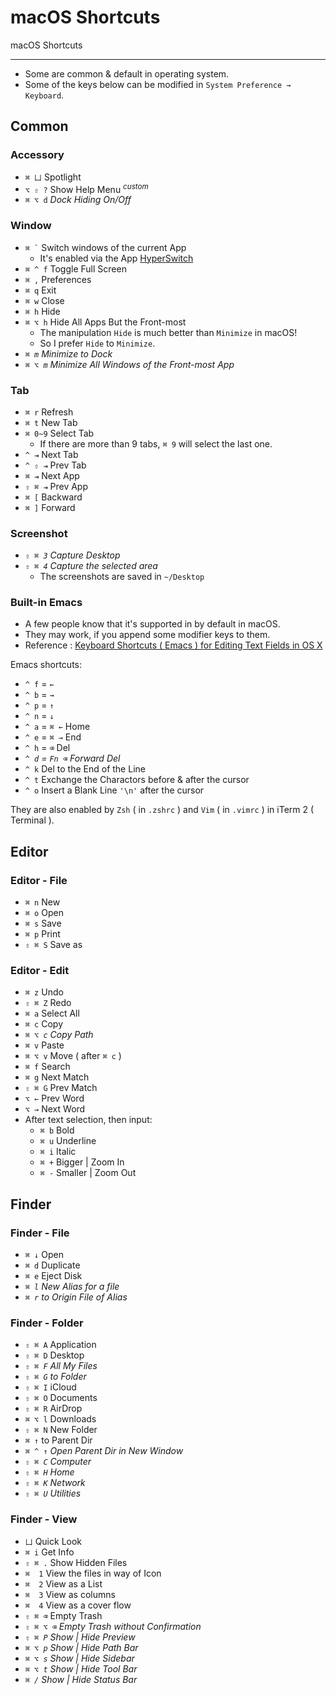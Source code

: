 # macOS Shortcuts

macOS Shortcuts

---

- Some are common & default in operating system.
- Some of the keys below can be modified in `System Preference → Keyboard`.

## Common

### Accessory

- `⌘ 凵` Spotlight
- `⌥ ⇧ ?` Show Help Menu <sup>_custom_</sup>
- `⌘ ⌥ d` _Dock Hiding On/Off_

### Window

- <code>⌘ \`</code> Switch windows of the current App
    - It's enabled via the App [HyperSwitch](https://bahoom.com/hyperswitch)
- `⌘ ^ f` Toggle Full Screen
- `⌘ ,` Preferences
- `⌘ q` Exit
- `⌘ w` Close
- `⌘ h` Hide
- `⌘ ⌥ h` Hide All Apps But the Front-most
    - The manipulation `Hide` is much better than `Minimize` in macOS!
    - So I prefer `Hide` to `Minimize`.
- _`⌘ m` Minimize to Dock_
- _`⌘ ⌥ m` Minimize All Windows of the Front-most App_

### Tab

- `⌘ r` Refresh
- `⌘ t` New Tab
- `⌘ 0~9` Select Tab
    - If there are more than 9 tabs, `⌘ 9` will select the last one.
- `^ ⇥` Next Tab
- `^ ⇧ ⇥` Prev Tab
- `⌘ ⇥` Next App
- `⇧ ⌘ ⇥` Prev App
- `⌘ [` Backward
- `⌘ ]` Forward

### Screenshot

- _`⇧ ⌘ 3` Capture Desktop_
- _`⇧ ⌘ 4` Capture the selected area_
    - The screenshots are saved in `~/Desktop`

### Built-in Emacs

- A few people know that it's supported in  by default in macOS.
- They may work, if you append some modifier keys to them.
- Reference : [Keyboard Shortcuts ( Emacs ) for Editing Text Fields in OS X](http://jblevins.org/log/kbd)

Emacs shortcuts:

- `^ f` = `←`
- `^ b` = `→`
- `^ p` = `↑`
- `^ n` = `↓`
- `^ a` = `⌘ ←` Home
- `^ e` = `⌘ →` End
- `^ h` = `⌫` Del
- _`^ d` = `Fn ⌫` Forward Del_
- `^ k` Del to the End of the Line
- `^ t` Exchange the Charactors before & after the cursor
- `^ o` Insert a Blank Line `'\n'` after the cursor

They are also enabled by `Zsh` ( in `.zshrc` ) and `Vim` ( in `.vimrc` ) in iTerm 2 ( Terminal ).

## Editor

### Editor - File

- `⌘ n` New
- `⌘ o` Open
- `⌘ s` Save
- `⌘ p` Print
- `⇧ ⌘ S` Save as

### Editor - Edit

- `⌘ z` Undo
- `⇧ ⌘ Z` Redo
- `⌘ a` Select All
- `⌘ c` Copy
- _`⌘ ⌥ c` Copy Path_
- `⌘ v` Paste
- `⌘ ⌥ v` Move ( after `⌘ c` )
- `⌘ f` Search
- `⌘ g` Next Match
- `⇧ ⌘ G` Prev Match
- `⌥ ←` Prev Word
- `⌥ →` Next Word
- After text selection, then input:
    - `⌘ b` Bold
    - `⌘ u` Underline
    - `⌘ i` Italic
    - `⌘ +` Bigger | Zoom In
    - `⌘ -` Smaller | Zoom Out

## Finder

### Finder - File

- `⌘ ↓` Open
- `⌘ d` Duplicate
- `⌘ e` Eject Disk
- _`⌘ l` New Alias for a file_
- _`⌘ r` to Origin File of Alias_

### Finder - Folder

- `⇧ ⌘ A` Application
- `⇧ ⌘ D` Desktop
- _`⇧ ⌘ F` All My Files_
- _`⇧ ⌘ G` to Folder_
- `⇧ ⌘ I` iCloud
- `⇧ ⌘ O` Documents
- `⇧ ⌘ R` AirDrop
- `⌘ ⌥ l` Downloads
- `⇧ ⌘ N` New Folder
- `⌘ ↑` to Parent Dir
- _`⌘ ^ ↑` Open Parent Dir in New Window_
- _`⇧ ⌘ C` Computer_
- _`⇧ ⌘ H` Home_
- _`⇧ ⌘ K` Network_
- _`⇧ ⌘ U` Utilities_

### Finder - View

- `凵` Quick Look
- `⌘ i` Get Info
- `⇧ ⌘ .` Show Hidden Files
- `⌘  1` View the files in way of Icon
- `⌘  2` View as a List
- `⌘  3` View as columns
- `⌘  4` View as a cover flow
- `⇧ ⌘ ⌫` Empty Trash
- _`⇧ ⌘ ⌥ ⌫` Empty Trash without Confirmation_
- _`⇧ ⌘ P` Show | Hide Preview_
- _`⌘ ⌥ p` Show | Hide Path Bar_
- _`⌘ ⌥ s` Show | Hide Sidebar_
- _`⌘ ⌥ t` Show | Hide Tool Bar_
- _`⌘ /` Show | Hide Status Bar_
